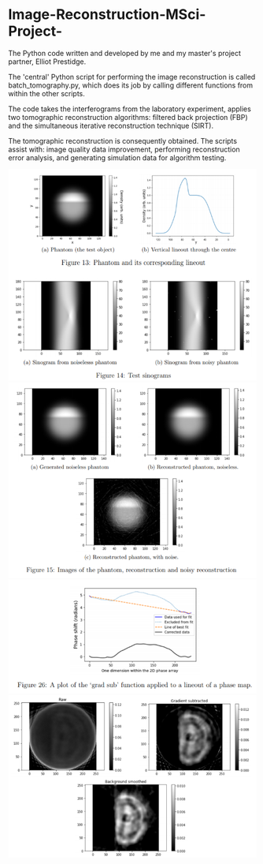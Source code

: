 # Image-Reconstruction-MSci-Project-
The Python code written and developed by me and my master's project partner, Elliot Prestidge. 

The 'central' Python script for performing the image reconstruction is called batch_tomography.py, which does its job by calling different functions from within the other scripts.

The code takes the interferograms from the laboratory experiment, applies two tomographic reconstruction algorithms: filtered back projection (FBP) and the simultaneous iterative reconstruction technique (SIRT).

The tomographic reconstruction is consequently obtained. The scripts assist with: image quality data improvement, performing reconstruction error analysis, and generating simulation data for algorithm testing. 

![Alternative text](Phantom_aka_test_object_and_sinogram.PNG)
![Alternative text](reconstructions.PNG)
![Alternative text](Example_of_data_improvement_visual.PNG)
![Alternative text](Images_showing_data_improvement.PNG)
